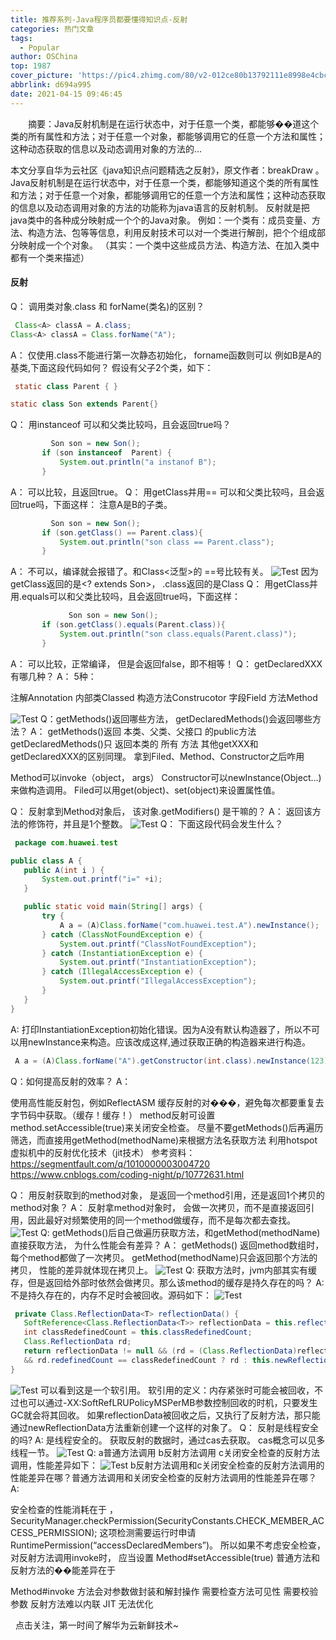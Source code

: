 ```yaml
---
title: 推荐系列-Java程序员都要懂得知识点-反射
categories: 热门文章
tags:
  - Popular
author: OSChina
top: 1987
cover_picture: 'https://pic4.zhimg.com/80/v2-012ce80b13792111e8998e4cbca9fed7_720w.jpg'
abbrlink: d694a995
date: 2021-04-15 09:46:45
---
```


&emsp;&emsp;摘要：Java反射机制是在运行状态中，对于任意一个类，都能够��道这个类的所有属性和方法；对于任意一个对象，都能够调用它的任意一个方法和属性；这种动态获取的信息以及动态调用对象的方法的...
<!-- more -->

                                                                                                                                                                                         
本文分享自华为云社区《java知识点问题精选之反射》，原文作者：breakDraw 。 
Java反射机制是在运行状态中，对于任意一个类，都能够知道这个类的所有属性和方法；对于任意一个对象，都能够调用它的任意一个方法和属性；这种动态获取的信息以及动态调用对象的方法的功能称为java语言的反射机制。 
反射就是把java类中的各种成分映射成一个个的Java对象。 
例如：一个类有：成员变量、方法、构造方法、包等等信息，利用反射技术可以对一个类进行解剖，把个个组成部分映射成一个个对象。 
（其实：一个类中这些成员方法、构造方法、在加入类中都有一个类来描述） 
 
#### 反射 
Q： 调用类对象.class 和 forName(类名)的区别？ 
 
  
 ```java 
  Class<A> classA = A.class;
Class<A> classA = Class.forName("A");
  ``` 
  
 
A： 仅使用.class不能进行第一次静态初始化， forname函数则可以 
例如B是A的基类,下面这段代码如何？ 假设有父子2个类，如下： 
 
  
 ```java 
  static class Parent { }

static class Son extends Parent{}
  ``` 
  
 
Q： 用instanceof 可以和父类比较吗，且会返回true吗？ 
 
  
 ```java 
          Son son = new Son();
        if (son instanceof  Parent) {
            System.out.println("a instanof B");
        }
  ``` 
  
 
A： 可以比较，且返回true。 
Q： 用getClass并用== 可以和父类比较吗，且会返回true吗，下面这样： 注意A是B的子类。 
 
  
 ```java 
          Son son = new Son();
        if (son.getClass() == Parent.class){
            System.out.println("son class == Parent.class");
        }
  ``` 
  
 
A： 不可以，编译就会报错了。和Class<泛型>的 ==号比较有关。 
![Test](https://pic4.zhimg.com/80/v2-012ce80b13792111e8998e4cbca9fed7_720w.jpg  'Java程序员都要懂得知识点-反射') 
因为getClass返回的是<? extends Son>， .class返回的是Class<Parent> 
Q： 用getClass并用.equals可以和父类比较吗，且会返回true吗，下面这样： 
 
  
 ```java 
              Son son = new Son();
        if (son.getClass().equals(Parent.class)){
            System.out.println("son class.equals(Parent.class)");
        }
  ``` 
  
 
A： 可以比较，正常编译， 但是会返回false，即不相等！ 
Q： getDeclaredXXX 有哪几种？ A： 5种： 
 
 注解Annotation 
 内部类Classed 
 构造方法Construcotor 
 字段Field 
 方法Method 
 
![Test](https://pic4.zhimg.com/80/v2-012ce80b13792111e8998e4cbca9fed7_720w.jpg  'Java程序员都要懂得知识点-反射') 
Q：getMethods()返回哪些方法， getDeclaredMethods()会返回哪些方法？ 
A： getMethods()返回 本类、父类、父接口 的public方法 getDeclaredMethods()只 返回本类的 所有 方法 
其他getXXX和getDeclaredXXX的区别同理。 
拿到Filed、Method、Constructor之后咋用 
 
 Method可以invoke（object， args） 
 Constructor可以newInstance(Object…)来做构造调用。 
 Filed可以用get(object)、set(object)来设置属性值。 
 
Q： 反射拿到Method对象后， 该对象.getModifiers() 是干嘛的？ A： 返回该方法的修饰符，并且是1个整数。 
![Test](https://pic4.zhimg.com/80/v2-012ce80b13792111e8998e4cbca9fed7_720w.jpg  'Java程序员都要懂得知识点-反射') 
Q： 下面这段代码会发生什么？ 
 
  
 ```java 
  package com.huawei.test

public class A {
    public A(int i ) {
        System.out.printf("i=" +i);
    }

    public static void main(String[] args) {
        try {
            A a = (A)Class.forName("com.huawei.test.A").newInstance();
        } catch (ClassNotFoundException e) {
            System.out.printf("ClassNotFoundException");
        } catch (InstantiationException e) {
            System.out.printf("InstantiationException");
        } catch (IllegalAccessException e) {
            System.out.printf("IllegalAccessException");
        }
    }
}
  ``` 
  
 
A: 打印InstantiationException初始化错误。因为A没有默认构造器了，所以不可以用newInstance来构造。应该改成这样,通过获取正确的构造器来进行构造。 
 
  
 ```java 
  A a = (A)Class.forName("A").getConstructor(int.class).newInstance(123);
  ``` 
  
 
Q：如何提高反射的效率？ A： 
 
 使用高性能反射包，例如ReflectASM 
 缓存反射的对���，避免每次都要重复去字节码中获取。（缓存！缓存！） 
 method反射可设置method.setAccessible(true)来关闭安全检查。 
 尽量不要getMethods()后再遍历筛选，而直接用getMethod(methodName)来根据方法名获取方法 
 利用hotspot虚拟机中的反射优化技术（jit技术） 参考资料： https://segmentfault.com/q/1010000003004720 https://www.cnblogs.com/coding-night/p/10772631.html 
 
Q： 用反射获取到的method对象， 是返回一个method引用，还是返回1个拷贝的method对象？ A： 反射拿method对象时， 会做一次拷贝，而不是直接返回引用，因此最好对频繁使用的同一个method做缓存，而不是每次都去查找。 
![Test](https://pic4.zhimg.com/80/v2-012ce80b13792111e8998e4cbca9fed7_720w.jpg  'Java程序员都要懂得知识点-反射') 
Q: getMethods()后自己做遍历获取方法，和getMethod(methodName) 直接获取方法， 为什么性能会有差异？ A： getMethods() 返回method数组时，每个method都做了一次拷贝。 getMethod(methodName)只会返回那个方法的拷贝， 性能的差异就体现在拷贝上。 
![Test](https://pic4.zhimg.com/80/v2-012ce80b13792111e8998e4cbca9fed7_720w.jpg  'Java程序员都要懂得知识点-反射') 
Q: 获取方法时，jvm内部其实有缓存，但是返回给外部时依然会做拷贝。那么该method的缓存是持久存在的吗？ A: 不是持久存在的，内存不足时会被回收。源码如下： 
![Test](https://pic4.zhimg.com/80/v2-012ce80b13792111e8998e4cbca9fed7_720w.jpg  'Java程序员都要懂得知识点-反射') 
 
  
 ```java 
  private Class.ReflectionData<T> reflectionData() {
    SoftReference<Class.ReflectionData<T>> reflectionData = this.reflectionData;
    int classRedefinedCount = this.classRedefinedCount;
    Class.ReflectionData rd;
    return reflectionData != null && (rd = (Class.ReflectionData)reflectionData.get()) != null
    && rd.redefinedCount == classRedefinedCount ? rd : this.newReflectionData(reflectionData,     classRedefinedCount);
}
  ``` 
  
 
![Test](https://pic4.zhimg.com/80/v2-012ce80b13792111e8998e4cbca9fed7_720w.jpg  'Java程序员都要懂得知识点-反射') 
可以看到这是一个软引用。 
软引用的定义：内存紧张时可能会被回收，不过也可以通过-XX:SoftRefLRUPolicyMSPerMB参数控制回收的时机，只要发生GC就会将其回收。 
如果reflectionData被回收之后，又执行了反射方法，那只能通过newReflectionData方法重新创建一个这样的对象了。 
Q： 反射是线程安全的吗? A: 是线程安全的。 获取反射的数据时，通过cas去获取。 cas概念可以见多线程一节。 
![Test](https://pic4.zhimg.com/80/v2-012ce80b13792111e8998e4cbca9fed7_720w.jpg  'Java程序员都要懂得知识点-反射') 
Q: a普通方法调用 b反射方法调用 c关闭安全检查的反射方法调用，性能差异如下： 
![Test](https://pic4.zhimg.com/80/v2-012ce80b13792111e8998e4cbca9fed7_720w.jpg  'Java程序员都要懂得知识点-反射') 
b反射方法调用和c关闭安全检查的反射方法调用的性能差异在哪？普通方法调用和关闭安全检查的反射方法调用的性能差异在哪？ A: 
 
 安全检查的性能消耗在于 ，SecurityManager.checkPermission(SecurityConstants.CHECK_MEMBER_ACCESS_PERMISSION); 这项检测需要运行时申请RuntimePermission(“accessDeclaredMembers”)。 所以如果不考虑安全检查， 对反射方法调用invoke时， 应当设置 Method#setAccessible(true) 
 普通方法和反射方法的��能差异在于 
 
 
 Method#invoke 方法会对参数做封装和解封操作 
 需要检查方法可见性 
 需要校验参数 
 反射方法难以内联 
 JIT 无法优化 
 
  
点击关注，第一时间了解华为云新鲜技术~
                                        